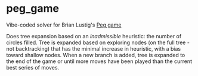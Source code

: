 # peg_game

Vibe-coded solver for Brian Lustig's [Peg game](https://lustigb.github.io/ijpeggame/)

Does tree expansion based on an *inadmissible* heuristic: the number of circles filled.
Tree is expanded based on exploring nodes (on the full tree - not backtracking) that has the minimal increase in heuristic, with a bias toward shallow nodes.
When a new branch is added, tree is expanded to the end of the game or until more moves have been played than the current best series of moves.
